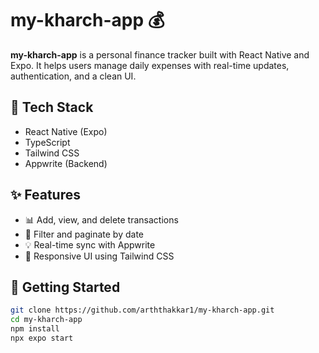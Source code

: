 # my-kharch-app 💰

**my-kharch-app** is a personal finance tracker built with React Native and Expo. It helps users manage daily expenses with real-time updates, authentication, and a clean UI.

## 📱 Tech Stack

- React Native (Expo)
- TypeScript
- Tailwind CSS
- Appwrite (Backend)

## ✨ Features

- 📊 Add, view, and delete transactions
- 📅 Filter and paginate by date
- 💡 Real-time sync with Appwrite
- 🎨 Responsive UI using Tailwind CSS

## 🚀 Getting Started

```bash
git clone https://github.com/arththakkar1/my-kharch-app.git
cd my-kharch-app
npm install
npx expo start
